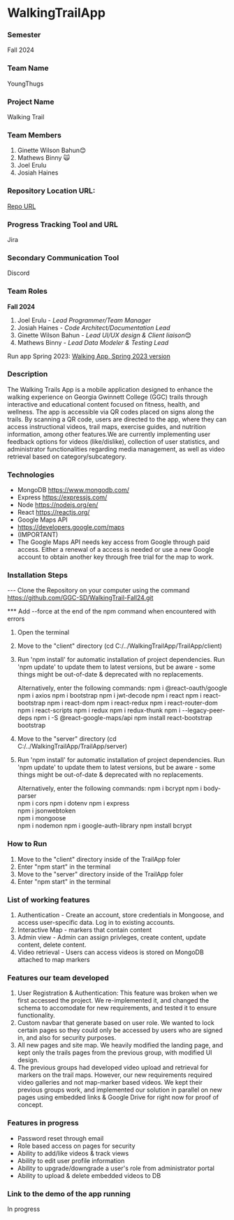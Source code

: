 # WalkingTrailApp

### Semester

Fall 2024

### Team Name

YoungThugs

### Project Name

Walking Trail 

### Team Members
1. Ginette Wilson Bahun😊
2. Mathews Binny 🙀
3. Joel Erulu
4. Josiah Haines

### Repository Location URL:

[Repo URL](https://github.com/GGC-SD/WalkingTrailApp.git)

### Progress Tracking Tool and URL

Jira

### Secondary Communication Tool

Discord

### Team Roles

**Fall 2024**
1.   Joel Erulu - *Lead Programmer/Team Manager*
2.   Josiah Haines - *Code Architect/Documentation Lead*
3.   Ginette Wilson Bahun - *Lead UI/UX design & Client liaison*😊
4.   Mathews Binny - *Lead Data Modeler & Testing Lead*

Run app Spring 2023: [Walking App, Spring 2023 version](https://ggctrail.onrender.com/)

### Description

The Walking Trails App is a mobile application designed to enhance the walking experience on Georgia Gwinnett College (GGC) trails through interactive and educational content focused on fitness, health, and wellness. The app is accessible via QR codes placed on signs along the trails. By scanning a QR code, users are directed to the app, where they can access instructional videos, trail maps, exercise guides, and nutrition information, among other features.We are currently  implementing user feedback options for videos (like/dislike), collection of user statistics, and administrator functionalities regarding media management, as well as video retrieval based on category/subcategory.

### Technologies

- MongoDB
  https://www.mongodb.com/
- Express
  https://expressjs.com/
- Node
  https://nodejs.org/en/
- React
  https://reactjs.org/
- Google Maps API
- https://developers.google.com/maps
- (IMPORTANT)
- The Google Maps API needs key access from Google through paid access.
  Either a renewal of a access is needed or use a new Google account to obtain another key through free trial for the map to work.

### Installation Steps

--- Clone the Repository on your computer using the command https://github.com/GGC-SD/WalkingTrail-Fall24.git

\*\*\* Add --force at the end of the npm command when encountered with errors

1. Open the terminal
2. Move to the "client" directory (cd C:/../WalkingTrailApp/TrailApp/client)
3. Run 'npm install' for automatic installation of project dependencies. Run 'npm update' to update them to latest versions, but be aware - some things might be out-of-date & deprecated with no replacements.
   
   Alternatively, enter the following commands:
   npm i @react-oauth/google
   npm i axios
   npm i bootstrap
   npm i jwt-decode
   npm i react
   npm i react-bootstrap
   npm i react-dom
   npm i react-redux
   npm i react-router-dom
   npm i react-scripts
   npm i redux
   npm i redux-thunk
   npm i --legacy-peer-deps
   npm i -S @react-google-maps/api
   npm install react-bootstrap bootstrap

5. Move to the "server" directory (cd C:/../WalkingTrailApp/TrailApp/server)
6. Run 'npm install' for automatic installation of project dependencies. Run 'npm update' to update them to latest versions, but be aware - some things might be out-of-date & deprecated with no replacements.
   
   Alternatively, enter the following commands: 
   npm i bcrypt
   npm i body-parser  
   npm i cors 
   npm i dotenv 
   npm i express  
   npm i jsonwebtoken  
   npm i mongoose  
   npm i nodemon
   npm i google-auth-library
   npm install bcrypt

### How to Run

1. Move to the "client" directory inside of the TrailApp foler
2. Enter "npm start" in the terminal
3. Move to the "server" directory inside of the TrailApp foler
4. Enter "npm start" in the terminal

### List of working features

1. Authentication - Create an account, store credentials in Mongoose, and access user-specific data. Log in to existing accounts.
2. Interactive Map - markers that contain content
3. Admin view - Admin can assign privleges, create content, update content, delete content.
4. Video retrieval - Users can access videos is stored on MongoDB attached to map markers

### Features our team developed

1. User Registration & Authentication: This feature was broken when we first accessed the project. We re-implemented it, and changed the schema to accomodate for new requirements, and tested it to ensure functionality.
2. Custom navbar that generate based on user role. We wanted to lock certain pages so they could only be accessed by users who are signed in, and also for security purposes.
3. All new pages and site map. We heavily modified the landing page, and kept only the trails pages from the previous group, with modified UI design.
4. The previous groups had developed video upload and retrieval for markers on the trail maps. However, our new requirements required video galleries and not map-marker based videos. We kept their previous groups work, and implemented our solution in parallel on new pages using embedded links & Google Drive for right now for proof of concept.

### Features in progress

- Password reset through email
- Role based access on pages for security
- Ability to add/like videos & track views
- Ability to edit user profile information
- Ability to upgrade/downgrade a user's role from administrator portal
- Ability to upload & delete embedded videos to DB

### Link to the demo of the app running

In progress
